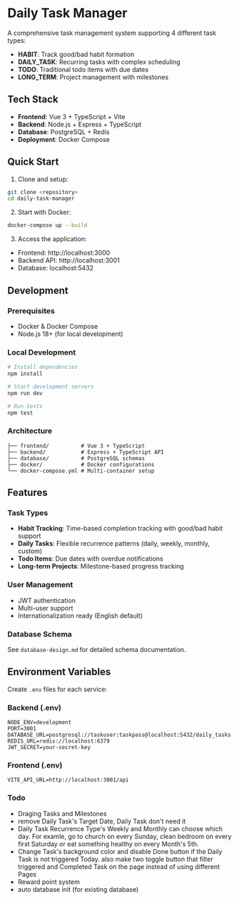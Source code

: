 # Daily Task Manager

A comprehensive task management system supporting 4 different task types:
- **HABIT**: Track good/bad habit formation
- **DAILY_TASK**: Recurring tasks with complex scheduling
- **TODO**: Traditional todo items with due dates  
- **LONG_TERM**: Project management with milestones

## Tech Stack

- **Frontend**: Vue 3 + TypeScript + Vite
- **Backend**: Node.js + Express + TypeScript
- **Database**: PostgreSQL + Redis
- **Deployment**: Docker Compose

## Quick Start

1. Clone and setup:
```bash
git clone <repository>
cd daily-task-manager
```

2. Start with Docker:
```bash
docker-compose up --build
```

3. Access the application:
- Frontend: http://localhost:3000
- Backend API: http://localhost:3001
- Database: localhost:5432

## Development

### Prerequisites
- Docker & Docker Compose
- Node.js 18+ (for local development)

### Local Development
```bash
# Install dependencies
npm install

# Start development servers
npm run dev

# Run tests
npm test
```

### Architecture

```
├── frontend/          # Vue 3 + TypeScript
├── backend/           # Express + TypeScript API
├── database/          # PostgreSQL schemas
├── docker/            # Docker configurations
└── docker-compose.yml # Multi-container setup
```

## Features

### Task Types
- **Habit Tracking**: Time-based completion tracking with good/bad habit support
- **Daily Tasks**: Flexible recurrence patterns (daily, weekly, monthly, custom)
- **Todo Items**: Due dates with overdue notifications
- **Long-term Projects**: Milestone-based progress tracking

### User Management
- JWT authentication
- Multi-user support
- Internationalization ready (English default)

### Database Schema
See `database-design.md` for detailed schema documentation.

## Environment Variables

Create `.env` files for each service:

### Backend (.env)
```
NODE_ENV=development
PORT=3001
DATABASE_URL=postgresql://taskuser:taskpass@localhost:5432/daily_tasks
REDIS_URL=redis://localhost:6379
JWT_SECRET=your-secret-key
```

### Frontend (.env)
```
VITE_API_URL=http://localhost:3001/api
```

### Todo
- Draging Tasks and Milestones
- remove Daily Task's Target Date, Daily Task don't need it
- Daily Task Recurrence Type's Weekly and Monthly can choose which day. For examle, go to church on every Sunday, clean bedroom on every first Saturday or eat something healthy on every Month's 5th.
- Change Task's background color and disable Done button if the Daily Task is not triggered Today. also make two toggle button that filter triggered and Completed Task on the page instead of using different Pages
- Reward point system
- auto database init (for existing database)